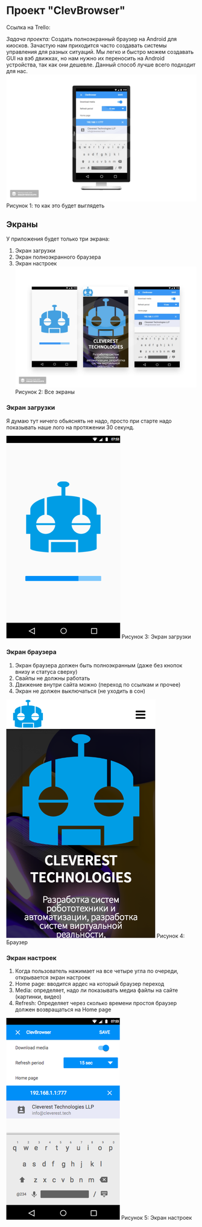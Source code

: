 # Проект "ClevBrowser"

Ссылка на Trello: 

*Задача проекта:* Создать полноэкранный браузер на Android для киосков. Зачастую нам приходится часто
создавать системы управления для разных ситуаций. Мы легко и быстро можем создавать GUI на вэб движках, но нам нужно их переносить на Android устройства, так как они дешевле. Данный способ лучше всего подходит для нас.  
![Kiosk](Mockups/kiosk1.jpg?raw=true "Киоск")  
Рисунок 1: то как это будет выглядеть

## Экраны
У приложения будет только три экрана:
1. Экран загрузки
2. Экран полноэкранного браузера
3. Экран настроек
![Alt text](Mockups/all.jpg?raw=true "Экраны")  
Рисунок 2: Все экраны

### Экран загрузки
Я думаю тут ничего обьяснять не надо, просто при старте надо показывать наше лого на протяжении 30 секунд.

![Alt text](Mockups/Loading.png?raw=true "Загрузка")
Рисунок 3: Экран загрузки

### Экран браузера
1. Экран браузера должен быть полноэкранным (даже без кнопок внизу и статуса сверху)
2. Свайпы не должны работать
3. Движение внутри сайта можно (переход по ссылкам и прочее)
4. Экран не должен выключаться (не уходить в сон)

![Alt text](Mockups/Browser.png?raw=true "Браузер")
Рисунок 4: Браузер

### Экран настроек
1. Когда пользователь нажимает на все четыре угла по очереди, открывается экран настроек
2. Home page: вводится ардес на который браузер переход
3. Media: определяет, надо ли показывать медиа файлы на сайте (картинки, видео)
4. Refresh: Определяет через сколько времени простоя браузер должен возвращаться на Home page  

![Alt text](Mockups/Settings.png?raw=true "Настройки")
Рисунок 5: Экран настроек
